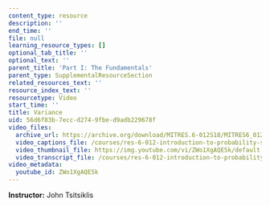 ```yaml
---
content_type: resource
description: ''
end_time: ''
file: null
learning_resource_types: []
optional_tab_title: ''
optional_text: ''
parent_title: 'Part I: The Fundamentals'
parent_type: SupplementalResourceSection
related_resources_text: ''
resource_index_text: ''
resourcetype: Video
start_time: ''
title: Variance
uid: 56d6f83b-7ecc-d274-9fbe-d9adb229678f
video_files:
  archive_url: https://archive.org/download/MITRES.6-012S18/MITRES6_012S18_L06-02_300k.mp4
  video_captions_file: /courses/res-6-012-introduction-to-probability-spring-2018/00f79d87215f5bcab5b27a5a64a6b0e6_ZWo1XgAQE5k.vtt
  video_thumbnail_file: https://img.youtube.com/vi/ZWo1XgAQE5k/default.jpg
  video_transcript_file: /courses/res-6-012-introduction-to-probability-spring-2018/80b3dc8a556e7c2c26002caf65452dce_ZWo1XgAQE5k.pdf
video_metadata:
  youtube_id: ZWo1XgAQE5k
---
```


**Instructor:** John Tsitsiklis